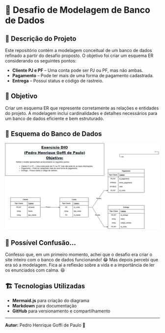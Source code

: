 # 📌 Desafio de Modelagem de Banco de Dados

## 📝 Descrição do Projeto
Este repositório contém a modelagem conceitual de um banco de dados refinado a partir do desafio proposto. O objetivo foi criar um esquema ER considerando os seguintes pontos:

- **Cliente PJ e PF** – Uma conta pode ser PJ ou PF, mas não ambas.
- **Pagamento** – Pode ter mais de uma forma de pagamento cadastrada.
- **Entrega** – Possui status e código de rastreio.

## 🎯 Objetivo
Criar um esquema ER que represente corretamente as relações e entidades do projeto. A modelagem inclui cardinalidades e detalhes necessários para um banco de dados eficiente e bem estruturado.

## 🚀 Esquema do Banco de Dados
![Diagrama ER](./schema.png)

## 🤔 Possível Confusão…
Confesso que, em um primeiro momento, achei que o desafio era criar o site inteiro com o banco de dados funcionando! 😂 Mas depois percebi que era só a modelagem. Fica aí a reflexão sobre a vida e a importância de ler os enunciados com calma. 😆

## 🏗️ Tecnologias Utilizadas
- **Mermaid.js** para criação do diagrama
- **Markdown** para documentação
- **GitHub** para versionamento e compartilhamento
---
**Autor:** Pedro Henrique Goffi de Paulo 🚀


